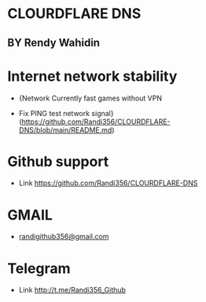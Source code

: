 # CLOURDFLARE DNS

## BY Rendy Wahidin

# Internet network stability

- {Network Currently fast games without VPN 

- Fix PING test network signal} (https://github.com/Randi356/CLOURDFLARE-DNS/blob/main/README.md)

# Github support 

- Link https://github.com/Randi356/CLOURDFLARE-DNS

# GMAIL

- randigithub356@gmail.com

# Telegram

- Link http://t.me/Randi356_Github







